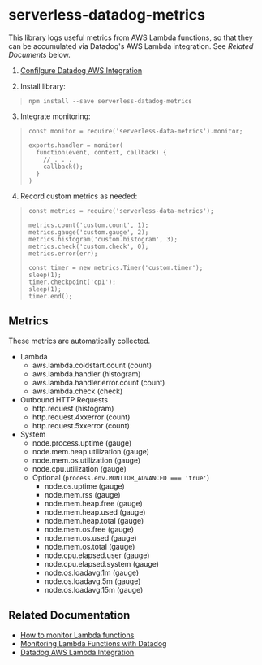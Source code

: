# serverless-datadog-metrics

This library logs useful metrics from AWS Lambda functions, so that they can be accumulated via Datadog's AWS Lambda integration. See _Related Documents_ below.

1. [Confilgure Datadog AWS Integration](https://docs.datadoghq.com/integrations/amazon_web_services)

2. Install library:

> `npm install --save serverless-datadog-metrics`

3. Integrate monitoring:

> ```
> const monitor = require('serverless-data-metrics').monitor;
>
> exports.handler = monitor(
>   function(event, context, callback) {
>     // . . .
>     callback();
>   }
> )
> ```

4. Record custom metrics as needed:

> ```
> const metrics = require('serverless-data-metrics');
>
> metrics.count('custom.count', 1);
> metrics.gauge('custom.gauge', 2);
> metrics.histogram('custom.histogram', 3);
> metrics.check('custom.check', 0);
> metrics.error(err);
> 
> const timer = new metrics.Timer('custom.timer');
> sleep(1);
> timer.checkpoint('cp1');
> sleep(1);
> timer.end();
> ```

## Metrics
These metrics are automatically collected.

* Lambda
   * aws.lambda.coldstart.count (count)
   * aws.lambda.handler (histogram)
   * aws.lambda.handler.error.count (count)
   * aws.lambda.check (check)
* Outbound HTTP Requests
   * http.request (histogram)
   * http.request.4xxerror (count)
   * http.request.5xxerror (count)
* System
   * node.process.uptime (gauge)
   * node.mem.heap.utilization (gauge)
   * node.mem.os.utilization (gauge)
   * node.cpu.utilization (gauge)
   * Optional (`process.env.MONITOR_ADVANCED === 'true'`)
      * node.os.uptime (gauge)
      * node.mem.rss (gauge)
      * node.mem.heap.free (gauge)
      * node.mem.heap.used (gauge)
      * node.mem.heap.total (gauge)
      * node.mem.os.free (gauge)
      * node.mem.os.used (gauge)
      * node.mem.os.total (gauge)
      * node.cpu.elapsed.user (gauge)
      * node.cpu.elapsed.system (gauge)
      * node.os.loadavg.1m (gauge)
      * node.os.loadavg.5m (gauge)
      * node.os.loadavg.15m (gauge)

## Related Documentation
* [How to monitor Lambda functions](https://www.datadoghq.com/blog/how-to-monitor-lambda-functions)
* [Monitoring Lambda Functions with Datadog](https://www.datadoghq.com/blog/monitoring-lambda-functions-datadog)
* [Datadog AWS Lambda Integration](http://docs.datadoghq.com/integrations/awslambda)
